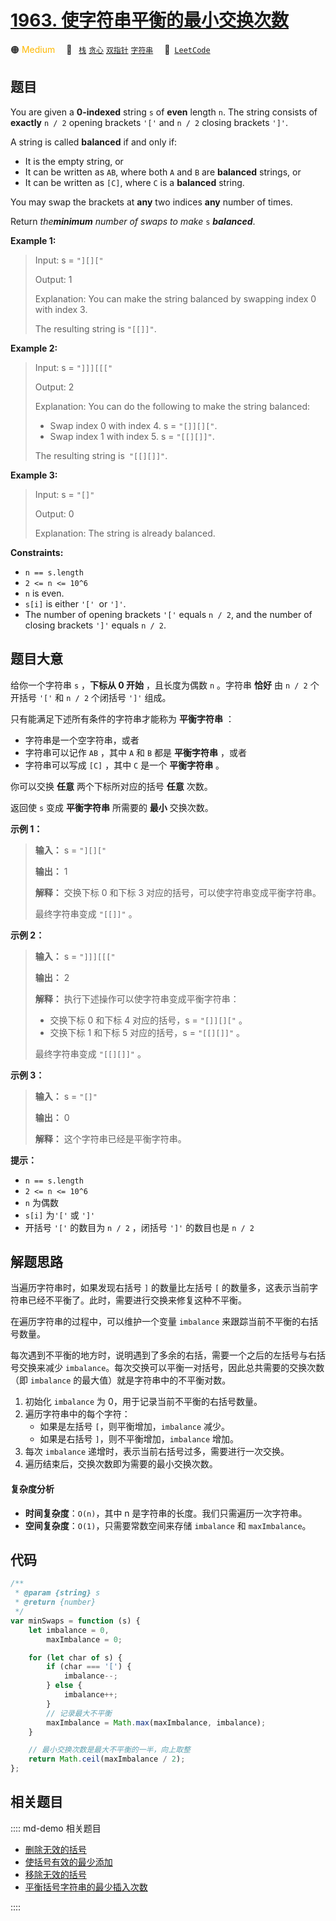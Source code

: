 # [1963. 使字符串平衡的最小交换次数](https://leetcode.com/problems/minimum-number-of-swaps-to-make-the-string-balanced)

🟠 <font color=#ffb800>Medium</font>&emsp; 🔖&ensp; [`栈`](/leetcode/outline/tag/stack.md) [`贪心`](/leetcode/outline/tag/greedy.md) [`双指针`](/leetcode/outline/tag/two-pointers.md) [`字符串`](/leetcode/outline/tag/string.md)&emsp; 🔗&ensp;[`LeetCode`](https://leetcode.com/problems/minimum-number-of-swaps-to-make-the-string-balanced)

## 题目

You are given a **0-indexed** string `s` of **even** length `n`. The string
consists of **exactly** `n / 2` opening brackets `'['` and `n / 2` closing
brackets `']'`.

A string is called **balanced** if and only if:

- It is the empty string, or
- It can be written as `AB`, where both `A` and `B` are **balanced** strings, or
- It can be written as `[C]`, where `C` is a **balanced** string.

You may swap the brackets at **any** two indices **any** number of times.

Return _the**minimum** number of swaps to make_ `s` _**balanced**_.

**Example 1:**

> Input: s = `"][]["`
>
> Output: 1
>
> Explanation: You can make the string balanced by swapping index 0 with index 3.
>
> The resulting string is `"[[]]"`.

**Example 2:**

> Input: s = `"]]][[["`
>
> Output: 2
>
> Explanation: You can do the following to make the string balanced:
>
> - Swap index 0 with index 4. s = `"[]][]["`.
> - Swap index 1 with index 5. s = `"[[][]]"`.
>
> The resulting string is` "[[][]]"`.

**Example 3:**

> Input: s = `"[]"`
>
> Output: 0
>
> Explanation: The string is already balanced.

**Constraints:**

- `n == s.length`
- `2 <= n <= 10^6`
- `n` is even.
- `s[i]` is either `'[' `or `']'`.
- The number of opening brackets `'['` equals `n / 2`, and the number of closing brackets `']'` equals `n / 2`.

## 题目大意

给你一个字符串 `s` ，**下标从 0 开始** ，且长度为偶数 `n` 。字符串 **恰好** 由 `n / 2` 个开括号 `'['` 和 `n / 2` 个闭括号 `']'` 组成。

只有能满足下述所有条件的字符串才能称为 **平衡字符串** ：

- 字符串是一个空字符串，或者
- 字符串可以记作 `AB` ，其中 `A` 和 `B` 都是 **平衡字符串** ，或者
- 字符串可以写成 `[C]` ，其中 `C` 是一个 **平衡字符串** 。

你可以交换 **任意** 两个下标所对应的括号 **任意** 次数。

返回使 `s` 变成 **平衡字符串** 所需要的 **最小** 交换次数。

**示例 1：**

> **输入：** s = `"][]["`
>
> **输出：** 1
>
> **解释：** 交换下标 0 和下标 3 对应的括号，可以使字符串变成平衡字符串。
>
> 最终字符串变成 `"[[]]"` 。

**示例 2：**

> **输入：** s = `"]]][[["`
>
> **输出：** 2
>
> **解释：** 执行下述操作可以使字符串变成平衡字符串：
>
> - 交换下标 0 和下标 4 对应的括号，s = `"[]][]["` 。
> - 交换下标 1 和下标 5 对应的括号，s = `"[[][]]"` 。
>
> 最终字符串变成 `"[[][]]"` 。

**示例 3：**

> **输入：** s = `"[]"`
>
> **输出：** 0
>
> **解释：** 这个字符串已经是平衡字符串。

**提示：**

- `n == s.length`
- `2 <= n <= 10^6`
- `n` 为偶数
- `s[i]` 为`'['` 或 `']'`
- 开括号 `'['` 的数目为 `n / 2` ，闭括号 `']'` 的数目也是 `n / 2`

## 解题思路

当遍历字符串时，如果发现右括号 `]` 的数量比左括号 `[` 的数量多，这表示当前字符串已经不平衡了。此时，需要进行交换来修复这种不平衡。

在遍历字符串的过程中，可以维护一个变量 `imbalance` 来跟踪当前不平衡的右括号数量。

每次遇到不平衡的地方时，说明遇到了多余的右括，需要一个之后的左括号与右括号交换来减少 `imbalance`。每次交换可以平衡一对括号，因此总共需要的交换次数（即 `imbalance` 的最大值）就是字符串中的不平衡对数。

1. 初始化 `imbalance` 为 0，用于记录当前不平衡的右括号数量。
2. 遍历字符串中的每个字符：
   - 如果是左括号 `[`，则平衡增加，`imbalance` 减少。
   - 如果是右括号 `]`，则不平衡增加，`imbalance` 增加。
3. 每次 `imbalance` 递增时，表示当前右括号过多，需要进行一次交换。
4. 遍历结束后，交换次数即为需要的最小交换次数。

#### 复杂度分析

- **时间复杂度**：`O(n)`，其中 n 是字符串的长度。我们只需遍历一次字符串。
- **空间复杂度**：`O(1)`，只需要常数空间来存储 `imbalance` 和 `maxImbalance`。

## 代码

```javascript
/**
 * @param {string} s
 * @return {number}
 */
var minSwaps = function (s) {
	let imbalance = 0,
		maxImbalance = 0;

	for (let char of s) {
		if (char === '[') {
			imbalance--;
		} else {
			imbalance++;
		}
		// 记录最大不平衡
		maxImbalance = Math.max(maxImbalance, imbalance);
	}

	// 最小交换次数是最大不平衡的一半，向上取整
	return Math.ceil(maxImbalance / 2);
};
```

## 相关题目

:::: md-demo 相关题目

- [删除无效的括号](https://leetcode.com/problems/remove-invalid-parentheses)
- [使括号有效的最少添加](https://leetcode.com/problems/minimum-add-to-make-parentheses-valid)
- [移除无效的括号](https://leetcode.com/problems/minimum-remove-to-make-valid-parentheses)
- [平衡括号字符串的最少插入次数](https://leetcode.com/problems/minimum-insertions-to-balance-a-parentheses-string)

::::
